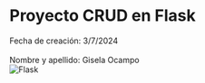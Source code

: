 # Proyecto CRUD en Flask

Fecha de creación: 3/7/2024  
<br>Nombre y apellido: Gisela Ocampo
<br>![Flask](https://www.google.com/url?sa=i&url=https%3A%2F%2Fmedium.com%2F%40diego.coder%2Fservidor-web-b%25C3%25A1sico-con-flask-y-python-fed450716248&psig=AOvVaw3LIeWLWvpLbH8LlTsLk-_j&ust=1720113754256000&source=images&cd=vfe&opi=89978449&ved=0CBQQjRxqFwoTCLj03J-xi4cDFQAAAAAdAAAAABAK)

